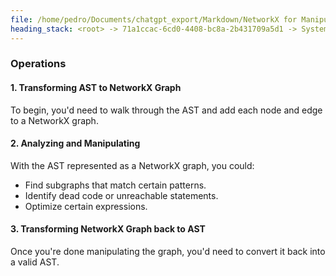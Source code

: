```yaml
---
file: /home/pedro/Documents/chatgpt_export/Markdown/NetworkX for Manipulating ASTs.md
heading_stack: <root> -> 71a1ccac-6cd0-4408-bc8a-2b431709a5d1 -> System -> 1dad7dfb-bea4-4abe-9d4a-6ce3af566faa -> System -> aaa28000-9b67-40c0-adba-594fac31b5cd -> User -> 470ac03f-1ee2-40df-9d83-ca0d9770fcde -> Assistant -> Representing ASTs as Graphs -> Operations
---
```

### Operations

#### 1. Transforming AST to NetworkX Graph
To begin, you'd need to walk through the AST and add each node and edge to a NetworkX graph.

#### 2. Analyzing and Manipulating
With the AST represented as a NetworkX graph, you could:
- Find subgraphs that match certain patterns.
- Identify dead code or unreachable statements.
- Optimize certain expressions.

#### 3. Transforming NetworkX Graph back to AST
Once you're done manipulating the graph, you'd need to convert it back into a valid AST.

